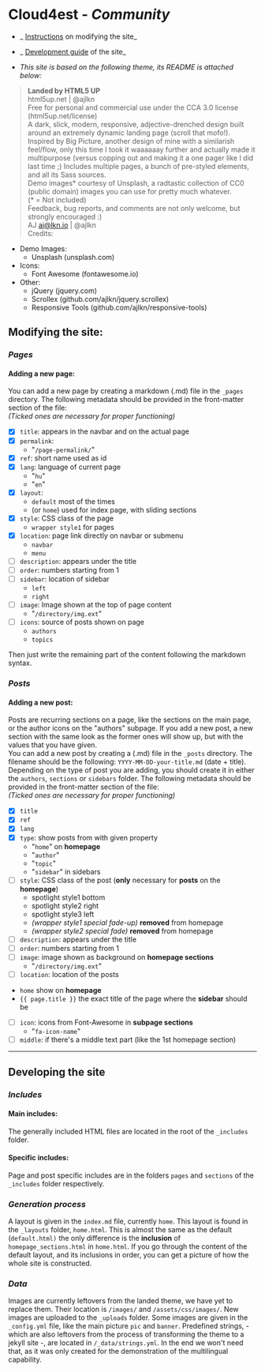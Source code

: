 # Cloud4est - _Community_
- _ [Instructions](#Modifying-the-site) on modifying the site_

- _ [Development guide](#Developing-the-site) of the site_

- _This site is based on the following theme, its README is attached below:_
> __Landed by HTML5 UP__  
html5up.net | @ajlkn  
Free for personal and commercial use under the CCA 3.0 license (html5up.net/license)  
> A dark, slick, modern, responsive, adjective-drenched design built around an extremely
dynamic landing page (scroll that mofo!). Inspired by Big Picture, another design
of mine with a similarish feel/flow, only this time I took it waaaaaay further and
actually made it multipurpose (versus copping out and making it a one pager like I
did last time ;) Includes multiple pages, a bunch of pre-styled elements, and all
its Sass sources.  
> Demo images* courtesy of Unsplash, a radtastic collection of CC0 (public domain) images
you can use for pretty much whatever.  
> (* = Not included)  
> Feedback, bug reports, and comments are not only welcome, but strongly encouraged :)  
> AJ
aj@lkn.io | @ajlkn  
> Credits:  
- Demo Images:
	* Unsplash (unsplash.com)  
- Icons:
	* Font Awesome (fontawesome.io)  
- Other:  
	* jQuery (jquery.com)
	* Scrollex (github.com/ajlkn/jquery.scrollex)
	* Responsive Tools (github.com/ajlkn/responsive-tools)


## __Modifying the site:__

### _Pages_

#### Adding a new page:

You can add a new page by creating a markdown (.md) file in the `_pages` directory. The following metadata should be provided in the front-matter section of the file:  
_(Ticked ones are necessary for proper functioning)_

- [x] `title`: appears in the navbar and on the actual page
- [x] `permalink`:
  - "`/page-permalink/`"
- [x] `ref`: short name used as id
- [x] `lang`: language of current page
  - "`hu`"
  - "`en`"
- [x] `layout`:
  - `default` most of the times
  - (or `home`) used for index page, with sliding sections
- [x] `style`: CSS class of the page
  - `wrapper style1` for pages
- [x] `location`: page link directly on navbar or submenu
	- `navbar`
	- `menu`
- [ ] `description`: appears under the title
- [ ] `order`: numbers starting from 1
- [ ] `sidebar`: location of sidebar
  - `left`
  - `right`
- [ ] `image`: Image shown at the top of page content
  - "`/directory/img.ext`"
- [ ] `icons`: source of posts shown on page
  - `authors`
  - `topics`

Then just write the remaining part of the content following the markdown syntax.

### _Posts_

#### Adding a new post:

Posts are recurring sections on a page, like the sections on the main page, or the author icons on the "authors" subpage. If you add a new post, a new section with the same look as the former ones will show up, but with the values that you have given.  
You can add a new post by creating a (.md) file in the `_posts` directory. The filename should be the following: `YYYY-MM-DD-your-title.md` (date + title). Depending on the type of post you are adding, you should create it in either the `authors`, `sections` or `sidebars` folder.  The following metadata should be provided in the front-matter section of the file:  
_(Ticked ones are necessary for proper functioning)_

- [x] `title`
- [x] `ref`
- [x] `lang`
- [x] `type`: show posts from with given property
	- "`home`" on __homepage__
	- "`author`"
	- "`topic`"
	- "`sidebar`" in sidebars
- [ ] `style`: CSS class of the post (__only__ necessary for __posts__ on the __homepage__)
	- spotlight style1 bottom
	- spotlight style2 right
	- spotlight style3 left
	- _(wrapper style1 special fade-up)_ __removed__ from homepage
	- _(wrapper style2 special fade)_ __removed__ from homepage
- [ ] `description`: appears under the title
- [ ] `order`: numbers starting from 1
- [ ] `image`: image shown as background on __homepage sections__
  - "`/directory/img.ext`"
- [ ] `location`: location of the posts
 - `home` show on __homepage__
 - `{{ page.title }}` the exact title of the page where the __sidebar__ should be
- [ ] `icon`: icons from Font-Awesome in __subpage sections__
  - "`fa-icon-name`"
- [ ] `middle`: if there's a middle text part (like the 1st homepage section)

---

## __Developing the site__

### _Includes_

#### Main includes:

The generally included HTML files are located in the root of the `_includes` folder.

#### Specific includes:

Page and post specific includes are in the folders `pages` and `sections` of the `_includes` folder respectively.

### _Generation process_

A layout is given in the `index.md` file, currently `home`. This layout is found in the `_layouts` folder, `home.html`. This is almost the same as the default (`default.html)` the only difference is the __inclusion__ of `homepage_sections.html` in `home.html`. If you go through the content of the default layout, and its inclusions in order, you can get a picture of how the whole site is constructed.

###  _Data_

Images are currently leftovers from the landed theme, we have yet to replace them. Their location is `/images/` and `/assets/css/images/`. New images are uploaded to the `_uploads` folder. Some images are given in the `_config.yml` file, like the main picture `pic` and `banner`. Predefined strings, - which are also leftovers from the process of transforming the theme to a jekyll site -, are located in `/_data/strings.yml`. In the end we won't need that, as it was only created for the demonstration of the multilingual capability.  
